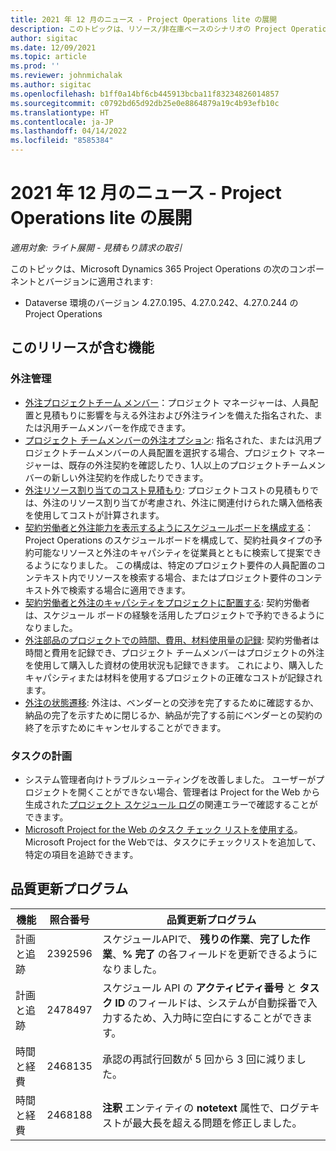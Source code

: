 ```yaml
---
title: 2021 年 12 月のニュース - Project Operations lite の展開
description: このトピックは、リソース/非在庫ベースのシナリオの Project Operations lite の導入の 2021 年 12 月リリースで利用可能な品質更新に関する情報を提供します。
author: sigitac
ms.date: 12/09/2021
ms.topic: article
ms.prod: ''
ms.reviewer: johnmichalak
ms.author: sigitac
ms.openlocfilehash: b1ff0a14bf6cb445913bcba11f83234826014857
ms.sourcegitcommit: c0792bd65d92db25e0e8864879a19c4b93efb10c
ms.translationtype: HT
ms.contentlocale: ja-JP
ms.lasthandoff: 04/14/2022
ms.locfileid: "8585384"
---
```

# <a name="whats-new-december-2021---project-operations-lite-deployment"></a>2021 年 12 月のニュース - Project Operations lite の展開

_適用対象: ライト展開 - 見積もり請求の取引_

このトピックは、Microsoft Dynamics 365 Project Operations の次のコンポーネントとバージョンに適用されます:

- Dataverse 環境のバージョン 4.27.0.195、4.27.0.242、4.27.0.244 の Project Operations


## <a name="features-included-in-this-release"></a>このリリースが含む機能

### <a name="subcontract-management"></a>外注管理 

- [外注プロジェクトチーム メンバー](../subcontracting/subcontracting-project-team-members.md)：プロジェクト マネージャーは、人員配置と見積もりに影響を与える外注および外注ラインを備えた指名された、または汎用チームメンバーを作成できます。
- [プロジェクト チームメンバーの外注オプション](../subcontracting/subcon-options.md): 指名された、または汎用プロジェクトチームメンバーの人員配置を選択する場合、プロジェクト マネージャーは、既存の外注契約を確認したり、1人以上のプロジェクトチームメンバーの新しい外注契約を作成したりできます。 
- [外注リソース割り当てのコスト見積もり](../subcontracting/costing-subcon-ra.md): プロジェクトコストの見積もりでは、外注のリソース割り当てが考慮され、外注に関連付けられた購入価格表を使用してコストが計算されます。 
- [契約労働者と外注能力を表示するようにスケジュールボードを構成する](../subcontracting/configure-sb-subcon.md)：Project Operations のスケジュールボードを構成して、契約社員タイプの予約可能なリソースと外注のキャパシティを従業員とともに検索して提案できるようになりました。 この構成は、特定のプロジェクト要件の人員配置のコンテキスト内でリソースを検索する場合、またはプロジェクト要件のコンテキスト外で検索する場合に適用できます。
- [契約労働者と外注のキャパシティをプロジェクトに配置する](../subcontracting/staffing-cw.md): 契約労働者は、スケジュール ボードの経験を活用したプロジェクトで予約できるようになりました。
- [外注部品のプロジェクトでの時間、費用、材料使用量の記録](../subcontracting/recording-subcon-actuals.md): 契約労働者は時間と費用を記録でき、プロジェクト チームメンバーはプロジェクトの外注を使用して購入した資材の使用状況も記録できます。 これにより、購入したキャパシティまたは材料を使用するプロジェクトの正確なコストが記録されます。
- [外注の状態遷移](../subcontracting/subcon-states.md): 外注は、ベンダーとの交渉を完了するために確認するか、納品の完了を示すために閉じるか、納品が完了する前にベンダーとの契約の終了を示すためにキャンセルすることができます。

### <a name="task-planning"></a>タスクの計画
- システム管理者向けトラブルシューティングを改善しました。 ユーザーがプロジェクトを開くことができない場合、管理者は Project for the Web から生成された[プロジェクト スケジュール ログ](../../project-management/schedule-api-logs.md)の関連エラーで確認することができます。
- [Microsoft Project for the Web のタスク チェック リストを使用する](https://support.microsoft.com/en-us/office/use-task-checklists-in-microsoft-project-for-the-web-c69bcf73-5c75-4ad3-9893-6d6f92360e9c)。 Microsoft Project for the Webでは、タスクにチェックリストを追加して、特定の項目を追跡できます。

## <a name="quality-updates"></a>品質更新プログラム

| **機能** | **照合番号** | **品質更新プログラム** |
| --- | --- | --- |
| 計画と追跡 | 2392596 | スケジュールAPIで、 **残りの作業**、**完了した作業**、**% 完了** の各フィールドを更新できるようになりました。 |
| 計画と追跡 | 2478497 | スケジュール API の **アクティビティ番号** と **タスク ID** のフィールドは、システムが自動採番で入力するため、入力時に空白にすることができます。|
| 時間と経費 | 2468135 | 承認の再試行回数が 5 回から 3 回に減りました。 |
| 時間と経費 | 2468188 | **注釈** エンティティの **notetext** 属性で、ログテキストが最大長を超える問題を修正しました。 |

